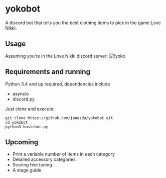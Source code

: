# yokobot
A discord bot that tells you the best clothing items to pick in the game Love Nikki.

## Usage
Assuming you're in the Love Nikki discord server:
![!yoko](https://i.imgur.com/1yE3rlY.png)

## Requirements and running
Python 3.4 and up required, dependencies include

* asyncio
* discord.py

Just clone and execute:

```
git clone https://github.com/janezdu/yokobot.git
cd yokobot
python3 basicbot.py
```

## Upcoming
* Print a variable number of items in each category
* Detailed accessory categories
* Scoring fine tuning
* A stage guide
